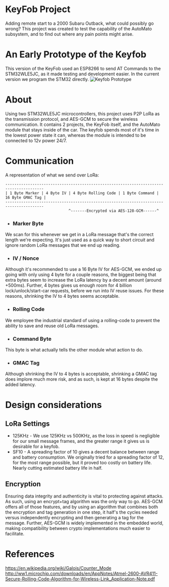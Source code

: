 # KeyFob Project
Adding remote start to a 2000 Subaru Outback, what could possibly go wrong?
This project was created to test the capability of the AutoMato subsystem, and to find out where any pain points might arise.

# An Early Prototype of the Keyfob
This version of the KeyFob used an ESP8266 to send AT Commands to the STM32WLE5JC, as it made testing and development easier. In the current version we program the STM32 directly.
![Keyfob Prototype](https://raw.githubusercontent.com/monsterzack5/AutoMato/development/Modules/KeyFobProject/Common/Images/Keyfob_prototype_v1.png)

# About
Using two STM32WLE5JC microcontrollers, this project uses P2P LoRa as the transmission protocol, and AES-GCM to secure the wireless communication. It contains 2 projects, the KeyFob itself, and the AutoMato module that stays inside of the car. The keyfob spends most of it's time in the lowest power state it can, whereas the module is intended to be connected to 12v power 24/7.

# Communication
A representation of what we send over LoRa:
```
---------------------------------------------------------------------------------------
| 1 Byte Marker | 4 Byte IV | 4 Byte Rolling Code | 1 Byte Command | 16 Byte GMAC Tag | 
---------------------------------------------------------------------------------------
                            ^-------Encrypted via AES-128-GCM------^
```

- ### Marker Byte
We scan for this whenever we get in a LoRa message that's the correct length we're expecting. It's just used as a quick way to short circuit and ignore random LoRa messages that we end up reading.
- ### IV / Nonce
Although it's recommended to use a 16 Byte IV for AES-GCM, we ended up going with only using 4 byte for a couple reasons, the biggest being that extra bytes seem to increase the LoRa latency by a decent amount (around +500ms). Further, 4 bytes gives us enough room for 4 billion lock/unlock/start-car requests, before we run into IV reuse issues. For these reasons, shrinking the IV to 4 bytes seems acceptable. 
- ### Rolling Code
We employee the industrial standard of using a rolling-code to prevent the ability to save and reuse old LoRa messages.
- ### Command Byte
This byte is what actually tells the other module what action to do.
- ### GMAC Tag
Although shrinking the IV to 4 bytes is acceptable, shrinking a GMAC tag does implore much more risk, and as such, is kept at 16 bytes despite the added latency.

# Design considerations
## LoRa Settings
- 125KHz - We use 125KHz vs 500KHz, as the loss in speed is negligible for our small message frames, and the greater range it gives us is desirable for a keyfob.
- SF10 - A spreading factor of 10 gives a decent balance between range and battery consumption. We originally tried for a spreading factor of 12, for the most range possible, but it proved too costly on battery life. Nearly cutting estimated battery life in half.

## Encryption
Ensuring data integrity and authenticity is vital to protecting against attacks. As such, using an encrypt+tag algorithm was the only way to go. AES-GCM offers all of those features, and by using an algorithm that combines both the encryption and tag generation in one step, it half's the cycles needed versus independently encrypting and then generating a tag for the message. Further, AES-GCM is widely implemented in the embedded world, making compatibility between crypto implementations much easier to facilitate. 

# References
https://en.wikipedia.org/wiki/Galois/Counter_Mode \
http://ww1.microchip.com/downloads/en/AppNotes/Atmel-2600-AVR411-Secure-Rolling-Code-Algorithm-for-Wireless-Link_Application-Note.pdf   